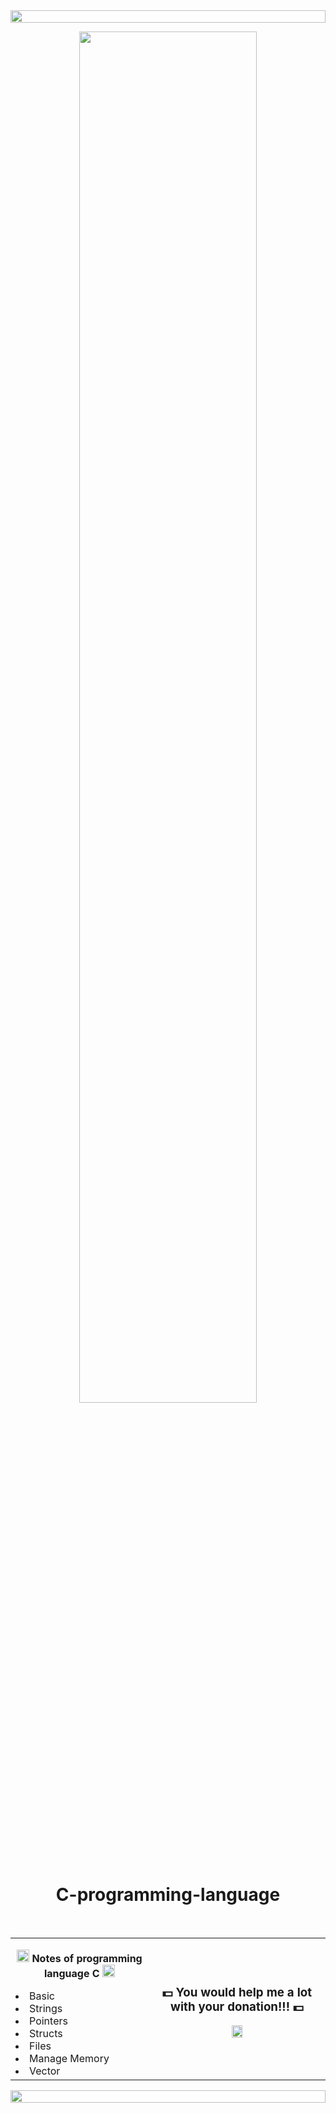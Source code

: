 <!-- Line -->
<img src="https://i.imgur.com/dBaSKWF.gif" height="20" width="100%">
<!-- IMAGE -->


<p align=center><img src="https://i.gifer.com/origin/78/7821a8c6532bb0dc7d6c4b75574289f0.gif" width="75%"></p>
      <h1 align=center>C-programming-language</h1>
<br>

<table align=center>
  <tr>
    <td>
      <p align=center><img src = "https://media2.giphy.com/media/QssGEmpkyEOhBCb7e1/giphy.gif?cid=ecf05e47a0n3gi1bfqntqmob8g9aid1oyj2wr3ds3mg700bl&rid=giphy.gif" width = 20px><b> Notes of programming language C </b><img src = "https://media2.giphy.com/media/QssGEmpkyEOhBCb7e1/giphy.gif?cid=ecf05e47a0n3gi1bfqntqmob8g9aid1oyj2wr3ds3mg700bl&rid=giphy.gif" width = 20px></p>
      <li>Basic</li>
      <li>Strings</li>
      <li>Pointers</li>
      <li>Structs</li>
      <li>Files</li>
      <li>Manage Memory</li>
      <li>Vector</li>
    </td>
    <td>
      <h3 align=center>💵 You would help me a lot with your donation!!! 💵</h3>
      <p align=center><a href="https://www.paypal.me/aurosonic7"><img src="https://www.pngall.com/wp-content/uploads/2016/05/PayPal-Donate-Button-PNG-Image.png" width="25%"/></a></p>
    </td>
  </tr>
</table>

<!-- Lines -->
<img src="https://i.imgur.com/dBaSKWF.gif" height="20" width="100%">
